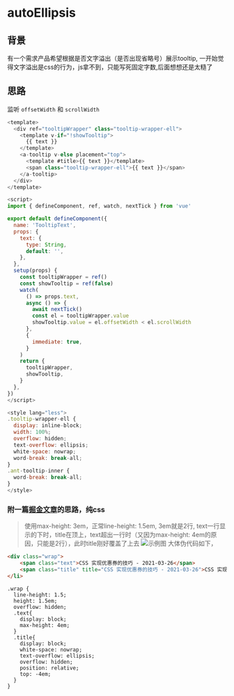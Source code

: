 # autoEllipsis

## 背景

有一个需求产品希望根据是否文字溢出（是否出现省略号）展示tooltip, 一开始觉得文字溢出是css的行为，js拿不到，只能写死固定字数,后面想想还是太糙了

## 思路

监听 ```offsetWidth``` 和 ```scrollWidth```

```js
<template>
  <div ref="tooltipWrapper" class="tooltip-wrapper-ell">
    <template v-if="!showTooltip">
      {{ text }}
    </template>
    <a-tooltip v-else placement="top">
      <template #title>{{ text }}</template>
      <span class="tooltip-wrapper-ell">{{ text }}</span>
    </a-tooltip>
  </div>
</template>

<script>
import { defineComponent, ref, watch, nextTick } from 'vue'

export default defineComponent({
  name: 'TooltipText',
  props: {
    text: {
      type: String,
      default: '',
    },
  },
  setup(props) {
    const tooltipWrapper = ref()
    const showTooltip = ref(false)
    watch(
      () => props.text,
      async () => {
        await nextTick()
        const el = tooltipWrapper.value
        showTooltip.value = el.offsetWidth < el.scrollWidth
      },
      {
        immediate: true,
      }
    )
    return {
      tooltipWrapper,
      showTooltip,
    }
  },
})
</script>

<style lang="less">
.tooltip-wrapper-ell {
  display: inline-block;
  width: 100%;
  overflow: hidden;
  text-overflow: ellipsis;
  white-space: nowrap;
  word-break: break-all;
}
.ant-tooltip-inner {
  word-break: break-all;
}
</style>

```

### 附一篇[掘金文章](https://juejin.cn/post/6966042926853914654)的思路，纯css

> 使用max-height: 3em，正常line-height: 1.5em, 3em就是2行, text一行显示的下时，title在顶上，text超出一行时（又因为max-height: 4em的原因，只能是2行），此时title刚好覆盖了上去
![示例图](https://p3-juejin.byteimg.com/tos-cn-i-k3u1fbpfcp/5a73de39223142bf8b509d97ea20d6cf~tplv-k3u1fbpfcp-watermark.awebp)
大体伪代码如下，
``` html
<div class="wrap">
    <span class="text">CSS 实现优惠券的技巧 - 2021-03-26</span>
    <span class="title" title="CSS 实现优惠券的技巧 - 2021-03-26">CSS 实现优惠券的技巧 - 2021-03-26</span>
</li>
```

```less
.wrap {
  line-height: 1.5;
  height: 1.5em;
  overflow: hidden;
  .text{
    display: block;
    max-height: 4em;
  }
  .title{
    display: block;
    white-space: nowrap;
    text-overflow: ellipsis;
    overflow: hidden;
    position: relative;
    top: -4em;
  }
}
```